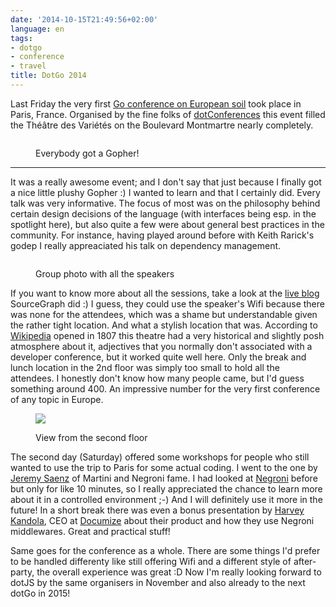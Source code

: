 ```yaml
---
date: '2014-10-15T21:49:56+02:00'
language: en
tags:
- dotgo
- conference
- travel
title: DotGo 2014
---
```



Last Friday the very first [Go conference on European soil][1] took place in
Paris, France. Organised by the fine folks of [dotConferences][dc] this event
filled the Théâtre des Variétés on the Boulevard Montmartre nearly completely.

<figure> <img
src="http://photos.h10n.me/Conferences/DotGo-2014/i-HwTQ62x/0/L/DSC03045-L.jpg"
alt=""><figcaption><p>Everybody got a Gopher!</p></figcaption></figure>

-----------

It was a really awesome event; and I don't say that just because I finally got
a nice little plushy Gopher :) I wanted to learn and that I certainly did. Every
talk was very informative. The focus of most was on the philosophy behind
certain design decisions of the language (with interfaces being esp. in the
spotlight here), but also quite a few were about general best practices in the
community. For instance, having played around before with Keith Rarick's godep
I really appreaciated his talk on dependency management.

<figure><img
src="http://photos.h10n.me/Conferences/DotGo-2014/i-VmX88dx/0/L/DSC03057-L.jpg"
alt=""><figcaption><p>Group photo with all the speakers</p><figcaption></figure>

If you want to know more about all the sessions, take a look at the [live
blog][2] SourceGraph did :) I guess, they could use the speaker's Wifi because
there was none for the attendees, which was a shame but understandable given the
rather tight location. And what a stylish location that was. According to
[Wikipedia][wp] opened in 1807 this theatre had a very historical and slightly
posh atmosphere about it, adjectives that you normally don't associated with
a developer conference, but it worked quite well here. Only the break and lunch
location in the 2nd floor was simply too small to hold all the attendees.
I honestly don't know how many people came, but I'd guess something around 400.
An impressive number for the very first conference of any topic in Europe.

<figure><img
src="http://photos.h10n.me/Conferences/DotGo-2014/i-3xqbDtH/0/L/DSC03051-L.jpg"><figcaption><p>View
from the second floor</p></figcaption></figure>

The second day (Saturday) offered some workshops for people who still wanted to
use the trip to Paris for some actual coding. I went to the one by [Jeremy
Saenz][js] of Martini and Negroni fame. I had looked at [Negroni][ng] before but
only for like 10 minutes, so I really appreciated the chance to learn more about
it in a controlled environment ;-) And I will definitely use it more in the
future! In a short break there was even a bonus presentation by [Harvey
Kandola][hk], CEO at [Documize][dm] about their product and how they use Negroni
middlewares. Great and practical stuff!

Same goes for the conference as a whole. There are some things I'd prefer to be
handled differenty like still offering Wifi and a different style of
after-party, the overall experience was great :D Now I'm really looking forward
to dotJS by the same organisers in November and also already to the next dotGo
in 2015!

[1]: http://www.dotgo.eu/
[2]: http://dotgo.sourcegraph.com/
[hk]: https://twitter.com/HarveyKandola
[dm]: http://www.documize.com/
[dc]: http://www.dotconferences.eu/
[wp]: http://en.wikipedia.org/wiki/Th%C3%A9%C3%A2tre_des_Vari%C3%A9t%C3%A9s
[js]: http://codegangsta.io/

[ng]: https://github.com/codegangsta/negroni
